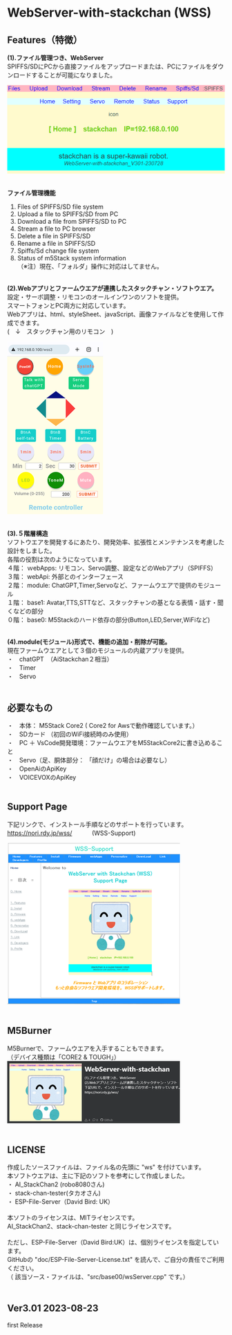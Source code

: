 # WebServer-with-stackchan (WSS)


## Features（特徴）
<b>(1).ファイル管理つき、WebServer</b><br>
SPIFFS/SDにPCから直接ファイルをアップロードまたは、PCにファイルをダウンロードすることが可能になりました。

![画像](images/gazo01.png )<br>
<br>

<b>ファイル管理機能</b>
1. Files of SPIFFS/SD file system
2. Upload a file to SPIFFS/SD from PC
3. Download a file from SPIFFS/SD to PC
4. Stream a file to PC browser
5. Delete a file in SPIFFS/SD
6. Rename a file in SPIFFS/SD
7. Spiffs/Sd change file system
8. Status of m5Stack system information<br>
（※注）現在、「フォルダ」操作に対応はしてません。<br><br>


<b>(2).Webアプリとファームウエアが連携したスタックチャン・ソフトウエア。</b><br>
設定・サーボ調整・リモコンのオールインワンのソフトを提供。<br>
スマートフォンとPC両方に対応しています。<br>
Webアプリは、html、styleSheet、javaScript、画像ファイルなどを使用して作成できます。<br>
(　↓　スタックチャン用のリモコン　)

![画像](images/s-remote-smaho.png)<br>
<br>

<b>(3).５階層構造</b><br>
ソフトウエアを開発するにあたり、開発効率、拡張性とメンテナンスを考慮した設計をしました。<br>
各階の役割は次のようになっています。<br>
４階： ｗebApps: リモコン、Servo調整、設定などのWebアプリ（SPIFFS）<br>
３階： webApi: 外部とのインターフェース<br>
２階： module: ChatGPT,Timer,Servoなど、ファームウエアで提供のモジュール<br>
１階： base1: Avatar,TTS,STTなど、スタックチャンの基となる表情・話す・聞くなどの部分<br>
０階： base0: M5Stackのハード依存の部分(Button,LED,Server,WiFiなど)<br>
<br>

<b>(4).module(モジュール)形式で、機能の追加・削除が可能。</b><br>
現在ファームウエアとして３個のモジュールの内蔵アプリを提供。<br>
・　chatGPT　（AiStackchan２相当）<br>
・　Timer<br>
・　Servo<br>
<br>


## 必要なもの
・　本体： M5Stack Core2  ( Core2 for Awsで動作確認しています。）<br>
・　SDカード （初回のWiFi接続時のみ使用）<br>
・　PC ＋ VsCode開発環境：ファームウエアをM5StackCore2に書き込めること<br>
・　Servo（足、胴体部分： 「顔だけ」の場合は必要なし）<br>
・　OpenAiのApiKey<br>
・　VOICEVOXのApiKey<br>
<br>


## Support Page
下記リンクで、インストール手順などのサポートを行っています。<br>
https://nori.rdy.jp/wss/   　　　(WSS-Support)<br>


![画像](images/s-support-page.png)<br>
<br>

## M5Burner
M5Burnerで、ファームウエアを入手することもできます。<br>
（デバイス種類は「CORE2 & TOUGH」）<br>
![画像](images/s-M5Burner03.png)<br>
<br>

## LICENSE
作成したソースファイルは、ファイル名の先頭に "ws" を付けています。<br>
本ソフトウエアは、主に下記のソフトを参考にして作成しました。<br>
・ AI_StackChan2 (robo8080さん)<br>
・ stack-chan-tester(タカオさん)<br>
・ ESP-File-Server（David Bird:  UK）<br>
<br>
本ソフトのライセンスは、MITライセンスです。<br>
AI_StackChan2、stack-chan-tester と同じライセンスです。<br>
<br>
ただし、ESP-File-Server（David Bird:UK）は、個別ライセンスを指定しています。<br>
GitHubの "doc/ESP-File-Server-License.txt" を読んで、ご自分の責任でご利用ください。<br>
（ 該当ソース・ファイルは、"src/base00/wsServer.cpp" です。）<br>
<br>

## Ver3.01 2023-08-23　
first Release
<br><br>